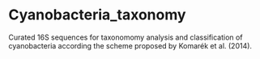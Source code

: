 # Cyanobacteria_taxonomy
Curated 16S sequences for taxonomomy analysis and classification of cyanobacteria according the scheme proposed by Komarék et al. (2014).
